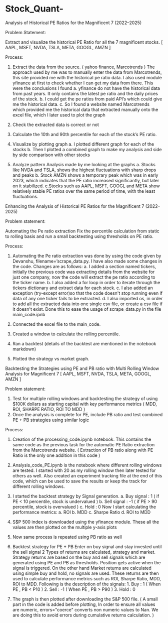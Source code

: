 # Stock_Quant-

Analysis of Historical PE Ratios for the Magnificent 7 (2022–2025)

Problem Statement:

Extract and visualize the historical PE Ratio for all the 7 magnificent stocks.
[ AAPL, MSFT, NVDA, TSLA, META, GOOGL, AMZN ]

Process:
1. Extract the data from the source. ( yahoo finance, Marcotrends )
    The approach used by me was to manually enter the data from Marcotrends, this site provided me with the historical pe ratio data. I also used module yfinance at first to check whether I can get my data from there.
    This were the conclusions I found
    a. yfinance do not have the historical data from past years. It only contains the latest pe ratio and the daily prices of the stock.
    b. I could get the pe ratios from paid API’s which could give me the historical data. 
    c. So I found a website named Marcotrends which provided me the historical data that extracted manually onto the excel file, which  I later used to plot the graph

2. Check the extracted data is correct or not

3. Calculate the 10th and 90th percentile for each of the stock’s PE ratio. 

4. Visualize by plotting graph
    a. I plotted different graph for each of the stocks 
    b. Then I plotted a combined graph to make my analysis and side by side comparison with other stocks

5. Analyze pattern
    Analysis made by me looking at the graphs
    a. Stocks like NVDA and TSLA, shows the highest fluctuations with sharp drops and peaks 
    b. Stock AMZN shows a temporary peak which was in early 2023, which indicates that the PE ratio increased significantly, but later on it stabilized.
    c.Stocks such as AAPL, MSFT, GOOGL and META show relatively stable PE ratios over the same period of time, with the least fluctuations.



Enhancing the Analysis of Historical PE Ratios for the Magnificent 7 (2022–2025)


Problem statement:

Automating the Pe ratio extraction
Fix the percentile calculation from static to rolling basis and run a small backtesting using thresholds on PE ratio. 


Process:

1. Automating the Pe ratio extraction was done by using the code given by Devanshu, filename=’scrape_data.py. I have also made some changes in the code. Changes are as follows:
    a. I added a section named tickers, initially the previous code was extracting details from the website for just one company, now the code will extract the pe ratio according to the ticker name.
    b. I also added a for loop in order to iterate through the tickers dictionary and extract data for each stock.
    c. I also added an exception (try-except error)so that the code doesn't stop running even if data of any one ticker fails to be extracted. 
    d. I also imported os, in order to add all the extracted data into one single csv file, or create a csv file if it doesn't exist.
Done this to ease the usage of scrape_data.py in the file main_code.ipnb

3. Connected the excel file to the main_code.

4. Created a window to calculate the rolling percentile.

5. Ran a backtest (details of the backtest are mentioned in the notebook markdown)

6. Plotted the strategy vs market graph.




Backtesting the Strategies using PE and PB ratio with Multi Rolling Window Analysis for Magnificent 7 
[ AAPL, MSFT, NVDA, TSLA, META, GOOGL, AMZN ]

Problem statement:

1. Test for multiple rolling windows and backtesting the strategy of using $100K dollars as starting capital with key performance metrics ( MDD, ROI, SHARPE RATIO, ROI TO MDD )
2. Once the analysis is complete for PE, include PB ratio and test combined PE + PB strategies using similar logic

Process:

1. Creation of the processing_code.ipynb notebook. This contains the same code as the previous task for the automatic PE Ratio extraction from the Marcotrends website. 
( Extraction of PB ratio along with PE Ratio is the only one addition in this code )

2. Analysis_code_PE.ipynb is the notebook where different rolling windows are tested. I started with 20 as my rolling window then later tested for others as well. 
Also created an experiment tracking file at the end of this code, which can be used to save the results or keep the track for different rolling windows. 

3. I started the backtest strategy by Signal generation. 
    a. Buy signal : 1 ( if PE < 10 percentile, stock is undervalued )
    b. Sell signal : -1 ( if PE > 90 percentile, stock is overvalued )
    c. Hold : 0 
   Now I start calculating the performance metrics:
    a. ROI
    b. MDD
    c. Sharpe Ratio 
    d. ROI to MDD
    
4. S$P 500 index is downloaded using the yfinance module. These all the values are then plotted on the multiple y-axis plots

5. Now same process is repeated using PB ratio as well 

6. Backtest strategy for PE + PB 
    Enter on buy signal and stay invested until the sell signal
    2 Types of returns are calculated, strategy and market. Strategy returns are based on the buy and sell signals which are generated using PE and PB as thresholds.
    Position gets active when the signal is triggered. 
    On the other hand Market returns are calculated using simple buy and hold, no signals are used.
    These returns are then used to calculate performance metrics such as ROI, Sharpe Ratio, MDD, ROI to MDD.
    Following is the description of the signals:
        1. Buy : 1 ( When PE , PB < P10 )
        2. Sell : -1 ( When PE , PB > P90 )
        3. Hold : 0

7. The graph is then plotted after downloading the S&P 500 file. 
    ( A small part in the code is added before plotting, In order to ensure all values are numeric, errors="coerce" converts non numeric values to Nan. We are doing this to avoid errors during cumulative returns calculation. )
